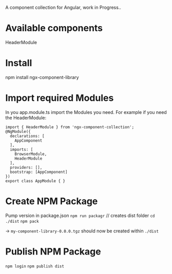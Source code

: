 A component collection for Angular, work in Progress..

# Available components
HeaderModule

# Install
npm install ngx-component-library

# Import required Modules
In you app.module.ts import the Modules you need.
For example if you need the HeaderModule:

```
import { HeaderModule } from 'ngx-component-collection';
@NgModule({
  declarations: [
    AppComponent
  ],
  imports: [
    BrowserModule,
    HeaderModule
  ],
  providers: [],
  bootstrap: [AppComponent]
})
export class AppModule { }
```


# Create NPM Package
Pump version in package.json
`npm run packagr` // creates dist folder
`cd ./dist`
`npm pack` 

-> `my-component-library-0.0.0.tgz` should now be created within `./dist`

# Publish NPM Package
`npm login`
`npm publish dist`
